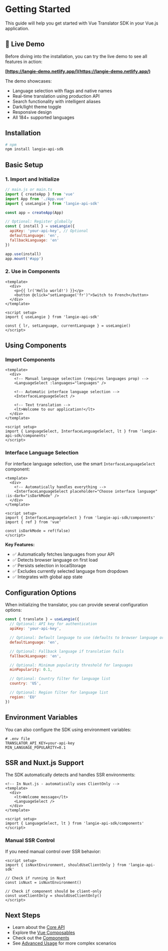 # Getting Started

This guide will help you get started with Vue Translator SDK in your Vue.js application.

## 🚀 Live Demo

Before diving into the installation, you can try the live demo to see all features in action:

**[https://langie-demo.netlify.app/](https://langie-demo.netlify.app/)**

The demo showcases:

- Language selection with flags and native names
- Real-time translation using production API
- Search functionality with intelligent aliases
- Dark/light theme toggle
- Responsive design
- All 184+ supported languages

## Installation

```bash
# npm
npm install langie-api-sdk
```

## Basic Setup

### 1. Import and Initialize

```js
// main.js or main.ts
import { createApp } from 'vue'
import App from './App.vue'
import { useLangie } from 'langie-api-sdk'

const app = createApp(App)

// Optional: Register globally
const { install } = useLangie({
  apiKey: 'your-api-key', // Optional
  defaultLanguage: 'en',
  fallbackLanguage: 'en'
})

app.use(install)
app.mount('#app')
```

### 2. Use in Components

```vue
<template>
  <div>
    <p>{{ lr('Hello world!') }}</p>
    <button @click="setLanguage('fr')">Switch to French</button>
  </div>
</template>

<script setup>
import { useLangie } from 'langie-api-sdk'

const { lr, setLanguage, currentLanguage } = useLangie()
</script>
```

## Using Components

### Import Components

```vue
<template>
  <div>
    <!-- Manual language selection (requires languages prop) -->
    <LanguageSelect :languages="languages" />

    <!-- Automatic interface language selection -->
    <InterfaceLanguageSelect />

    <!-- Text translation -->
    <lt>Welcome to our application!</lt>
  </div>
</template>

<script setup>
import { LanguageSelect, InterfaceLanguageSelect, lt } from 'langie-api-sdk/components'
</script>
```

### Interface Language Selection

For interface language selection, use the smart `InterfaceLanguageSelect` component:

```vue
<template>
  <div>
    <!-- Automatically handles everything -->
    <InterfaceLanguageSelect placeholder="Choose interface language" :is-dark="isDarkMode" />
  </div>
</template>

<script setup>
import { InterfaceLanguageSelect } from 'langie-api-sdk/components'
import { ref } from 'vue'

const isDarkMode = ref(false)
</script>
```

**Key Features:**

- ✅ Automatically fetches languages from your API
- ✅ Detects browser language on first load
- ✅ Persists selection in localStorage
- ✅ Excludes currently selected language from dropdown
- ✅ Integrates with global app state

## Configuration Options

When initializing the translator, you can provide several configuration options:

```js
const { translate } = useLangie({
  // Optional: API key for authentication
  apiKey: 'your-api-key',

  // Optional: Default language to use (defaults to browser language or 'en')
  defaultLanguage: 'en',

  // Optional: Fallback language if translation fails
  fallbackLanguage: 'en',

  // Optional: Minimum popularity threshold for languages
  minPopularity: 0.1,

  // Optional: Country filter for language list
  country: 'US',

  // Optional: Region filter for language list
  region: 'EU'
})
```

## Environment Variables

You can also configure the SDK using environment variables:

```
# .env file
TRANSLATOR_API_KEY=your-api-key
MIN_LANGUAGE_POPULARITY=0.1
```

## SSR and Nuxt.js Support

The SDK automatically detects and handles SSR environments:

```vue
<!-- In Nuxt.js - automatically uses ClientOnly -->
<template>
  <div>
    <lt>Welcome message</lt>
    <LanguageSelect />
  </div>
</template>

<script setup>
import { LanguageSelect, lt } from 'langie-api-sdk/components'
</script>
```

### Manual SSR Control

If you need manual control over SSR behavior:

```vue
<script setup>
import { isNuxtEnvironment, shouldUseClientOnly } from 'langie-api-sdk'

// Check if running in Nuxt
const isNuxt = isNuxtEnvironment()

// Check if component should be client-only
const useClientOnly = shouldUseClientOnly()
</script>
```

## Next Steps

- Learn about the [Core API](./core-api.md)
- Explore the [Vue Composables](./composables.md)
- Check out the [Components](./components.md)
- See [Advanced Usage](./advanced-usage.md) for more complex scenarios
